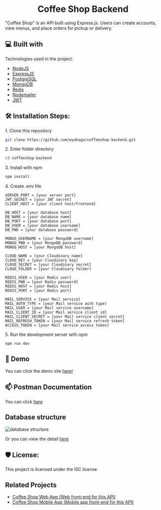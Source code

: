<h1 id="title" align="center">Coffee Shop Backend</h1>

"Coffee Shop" is an API built using Express.js. Users can create accounts, view menus, and place orders for pickup or delivery.

<h2>💻 Built with</h2>

Technologies used in the project:

*   [NodeJS](https://nodejs.org/)
*   [ExpressJS](https://expressjs.com/)
*   [PostgreSQL](https://www.postgresql.org/)
*   [MongoDB](https://www.mongodb.com)
*   [Redis](https://redis.io/)
*   [Nodemailer](https://nodemailer.com)
*   [JWT](https://github.com/auth0/node-jsonwebtoken)

<h2>🛠️ Installation Steps:</h2>

<p>1. Clone this repository</p>

```sh
git clone https://github.com/wyakaga/coffeeshop-backend.git
```

<p>2. Enter folder directory</p>

```sh
cd coffeeshop-backend
```

<p>3. Install with npm</p>

```sh
npm install
```

<p>4. Create .env file</p>

```env
SERVER_PORT = [your server port]
JWT_SECRET = [your JWT secret]
CLIENT_HOST = [your client host/frontend]

DB_HOST = [your database host]
DB_NAME = [your database name]
DB_PORT = [your database port]
DB_USER = [your database username]
DB_PWD = [your database password]

MONGO_USERNAME = [your MongoDB username]
MONGO_PWD = [your MongoDB password]
MONGO_HOST = [your MongoDB host]

CLOUD_NAME = [your Cloudinary name]
CLOUD_KEY = [your Cloudinary key]
CLOUD_SECRET = [your Cloudinary secret]
CLOUD_FOLDER = [your Cloudinary folder]

REDIS_USER = [your Redis user]
REDIS_PWD = [your Redis password]
REDIS_HOST = [your Redis host]
REDIS_PORT = [your Redis port]

MAIL_SERVICE = [your Mail service]
MAIL_AUTH_TYPE = [your Mail service auth type]
MAIL_USER = [your Mail service username]
MAIL_CLIENT_ID = [your Mail service client id]
MAIL_CLIENT_SECRET = [your Mail service client secret]
MAIL_REFRESH_TOKEN = [your Mail service refresh token]
ACCESS_TOKEN = [your Mail service access token]
```

<p>5. Run the development server with npm</p>

```sh
npm run dev
```

<h2>🚀 Demo</h2>

You can click the demo site [here!](https://coffeeshop-backend.vercel.app/)

<h2>📫 Postman Documentation</h2>

You can click [here](https://documenter.getpostman.com/view/26776035/2s93m4ZPDq)

<h2>Database structure</h2>

<img src="https://i.imgur.com/nmQIw6Y.png" alt="database structure">

Or you can view the detail [here](https://dbdiagram.io/d/6488f350722eb77494e937e7)

<h2>🛡️ License:</h2>

This project is licensed under the ISC license

<h2>Related Projects</h2>

* [Coffee Shop Web App (Web front-end for this API)](https://github.com/wyakaga/coffeeshop-fe)
* [Coffee Shop Mobile App (Mobile app front-end for this API)](https://github.com/wyakaga/coffee-shop-mobile)